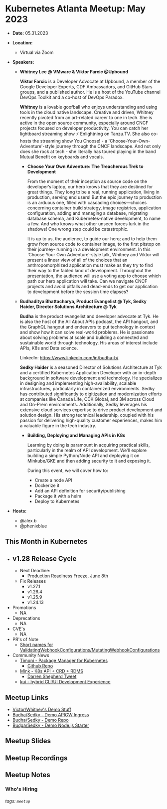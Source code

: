 # Kubernetes Atlanta Meetup: May 2023

- **Date:** 05.31.2023<!--date as MM.DD.YYYY-->
- **Location:**
    - Virtual via Zoom
- **Speakers:**
    - **Whitney Lee @ VMware & Viktor Farcic @Upbound** <!--presenter name @ company-->
    
        **Viktor Farcic** is a Developer Advocate at Upbound, a member of the Google Developer Experts, CDF Ambassadors, and GitHub Stars groups, and a published author. He is a host of the YouTube channel DevOps Toolkit and a co-host of DevOps Paradox.

        **Whitney** is a lovable goofball who enjoys understanding and using tools in the cloud native landscape. Creative and driven, Whitney recently pivoted from an art-related career to one in tech. She is active in the open source community, especially around CNCF projects focused on developer productivity. You can catch her lightboard streaming show ⚡️ Enlightning on Tanzu.TV. She also co-hosts the streaming show You Choose! - a 'Choose-Your-Own-Adventure'-style journey through the CNCF landscape. And not only does she rock at tech - she literally has toured playing in the band Mutual Benefit on keyboards and vocals.
        
        - **Choose Your Own Adventure: The Treacherous Trek to Development**<!--presentation title-->

            From the moment of their inception as source code on the developer’s laptop, our hero knows that they are destined for great things. They long to be a real, running application, living in production, serving end users! But the epic journey to production is an arduous one, filled with cascading choices—choices concerning container build strategy, image registries, application configuration, adding and managing a database, migrating database schema, and Kubernetes-native development, to name a few. And who knows what other unseen forces lurk in the shadows! One wrong step could be catastrophic.

            It is up to us, the audience, to guide our hero; and to help them grow from source code to container image, to the first pitstop on their journey- running in a development environment. In this ‘Choose Your Own Adventure’-style talk, Whitney and Viktor will present a linear view of all of the choices that an anthropomorphized application must make as they try to find their way to the fabled land of development. Throughout the presentation, the audience will use a voting app to choose which path our hero application will take. Can we navigate CNCF projects and avoid pitfalls and dead-ends to get our application to development before the session time elapses?
            
    - **Budhaditya Bhattacharya, Product Evangelist @ Tyk, Sedky Haider, Director Solutions Architecture @ Tyk** <!--presenter name @ company-->
    
        **Budha** is the product evangelist and developer advocate at Tyk. He is also the host of the All About APIs podcast, the API hangout, and the GraphQL hangout and endeavors to put technology in context and show how it can solve real-world problems. He is passionate about solving problems at scale and building a connected and sustainable world through technology. His areas of interest include APIs, K8s and Data science.
        
        LinkedIn: https://www.linkedin.com/in/budha-b/

        **Sedky Haider** is a seasoned Director of Solutions Architecture at Tyk and a certified Kubernetes Application Developer with an in-depth background in software development and technology. He specializes in designing and implementing high-availability, scalable infrastructures, particularly in containerized environments. Sedky has contributed significantly to digitization and modernization efforts at companies like Canada Life, CDK Global, and 3M across Cloud and On-Prem environments. Additionally, Sedky leverages his extensive cloud services expertise to drive product development and solution design. His strong technical leadership, coupled with his passion for delivering high-quality customer experiences, makes him a valuable figure in the tech industry.
        
        - **Building, Deploying and Managing APIs in K8s**<!--presentation title-->

            Learning by doing is paramount in acquiring practical skills, particularly in the realm of API development. We'll explore building a simple Python/Node API and deploying it on Minkube/GKE and then adding security to it and exposing it.

            During this event, we will cover how to:
            - Create a node API
            - Dockerize it
            - Add an API definition for security/publishing
            - Package it with a helm
            - Deploy to Kubernetes

- **Hosts:**
    - @alex.b
    - @phenixblue

## This Month in Kubernetes

- v1.28 Release Cycle <!-- Link to latest release for the current K8s release cycle -->
    - 
    - Next Deadline: <!-- Date and general description for the next release cycle deadline -->
        - Production Readiness Freeze, June 8th
    - Fix Releases <!-- List of latest fix releases for supported/maintained Kubernetes version -->
        - v1.27.1
        - v1.26.4
        - v1.25.9
        - v1.24.13
- Promotions <!-- List of any interesting feature/API promotions -->
    - NA
- Deprecations <!-- List of any interesting feature/API deprecations -->
    - NA
- CVE's <!-- List of any Kubernetes related CVE's -->
    - NA
- PR's of Note <!-- List of any interesting PR's to the Kubernetes project (use lwkd.io) -->
    - [Short names for ValidatingWebhookConfigurations/MutatingWebhookConfigurations](https://github.com/kubernetes/kubernetes/pull/117535)
- Community News <!-- List of any interesting news from the Kubernetes community/ecosystem -->
    - [Timoni - Package Manager for Kubernetes](https://timoni.sh/)
        - [Github Repo](https://github.com/stefanprodan/timoni)
    - [Mink - K8s API + CRD + RDMS](https://github.com/acorn-io/mink)
        - [Darren Shepherd Tweet](https://twitter.com/ibuildthecloud/status/1653074076255109122?s=46&t=NMeWOdVebKojCFaAIJ077A)
    - [kui - hybrid CLI/UI Development Experience](https://github.com/kubernetes-sigs/kui)

## Meetup Links

- [Victor/Whitney's Demo Stuff](https://github.com/vfarcic/cncf-demo)
- [Budha/Sedky - Demo APIGW Ingress](https://dev.tyk-demo.com/)
- [Budha/Sedky - Demo Repo](https://github.com/sedkis/tyk-cicd-demo)
- [Budga/Sedky - Demo Node.js Starter](https://github.com/web-starter-templates/firebase-node-ts-backend)

## Meetup Slides

## Meetup Recordings

## Meetup Notes

### Who's Hiring 

<!--Company Name: Positions hiring for (link to hiring page), Contact Name/email/etc-->

###### tags: `meetup` <!--Add additional tags for `year`, `month` and anything else pertinent-->